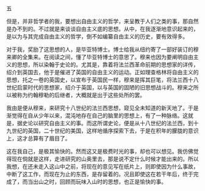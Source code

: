 五

  

但是，并非哲学者的我，要想出自由主义的哲学，来呈教于人们之类的事，那自然是办不到的。不过就是来谈谈自由主义底的思想。从中，在我逐渐地意识起来的，是以为与其完成自由主义的哲学，倒不如编纂自由主义的历史，要有效得多。

对于我，奖励了这思想的人，是毕亚特博士。博士给我从纽约寄了一部好装订的穆来卿的全集来。在阅读之间，懂了毕亚特博士的意思了。穆来也因为要阐明自由主义的思想，所以染翰于史论的。尤其是，靠着将法兰西革命前期的思想家的详传，绍介到英国去，他于是催进了英国的自由主义的运动。正如理查格林将自由主义的思想，托之一卷的英国史，以宣布于英国民一样，穆来是挥其巨笔，将法兰西十八世纪启蒙时代的思想家，绍介于英国，以与英国的固陋的旧思想战斗的。穆来之所以被称为约翰穆勒的后继者，大概就是出于这些处所的罢。

我由是便从穆来，来研究十八世纪的法兰西思想，窥见全未知道的新天地了。于是渐觉得在自从少年以来，混沌地存在自己的脑里的思想上，有了一种脉络。这就是，据史论以研究自由主义的事。而这所谓史论，便是从十八世纪的法兰西，到十九世纪的英国，二十世纪的美国，这样地循序探索下去，于是在积年的朦胧的意识上，这才总算有了眉目了。

这在我自己，是极其愉快的。然而这又是极费时光的事，却也可以想见。我仿佛觉得现在倘就是这样，走进研究的山奥里去，那是说不定什么时候才能出来的。所以我想，在还未走入这山中之前，将现在的意见写在纸片上，则即使因为什么事故，中断了这工作，而现在为止的东西，是存留着的。况且即使这在若干年后，终于完成了，而当出山之时，回顾而玩味入山时的思想，也正是愉快的事。